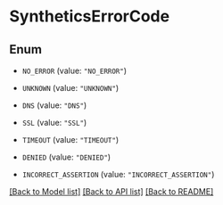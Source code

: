 # SyntheticsErrorCode

## Enum


* `NO_ERROR` (value: `"NO_ERROR"`)

* `UNKNOWN` (value: `"UNKNOWN"`)

* `DNS` (value: `"DNS"`)

* `SSL` (value: `"SSL"`)

* `TIMEOUT` (value: `"TIMEOUT"`)

* `DENIED` (value: `"DENIED"`)

* `INCORRECT_ASSERTION` (value: `"INCORRECT_ASSERTION"`)


[[Back to Model list]](../README.md#documentation-for-models) [[Back to API list]](../README.md#documentation-for-api-endpoints) [[Back to README]](../README.md)


